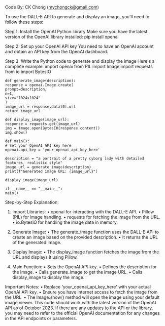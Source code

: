Code By: CK Chong (mychongck@gmail.com)

To use the DALL-E API to generate and display an image, you'll need to follow these steps:

Step 1: Install the OpenAI Python library
Make sure you have the latest version of the OpenAI library installed:
pip install openai

Step 2: Set up your OpenAI API key
You need to have an OpenAI account and obtain an API key from the OpenAI dashboard.

Step 3: Write the Python code to generate and display the image
Here's a complete example:
	import openai
	from PIL import Image
	import requests
	from io import BytesIO
	
	def generate_image(description):
	response = openai.Image.create(
	prompt=description,
	n=1,
	size="1024x1024"
	)
	image_url = response.data[0].url
	return image_url
	
	def display_image(image_url):
	response = requests.get(image_url)
	img = Image.open(BytesIO(response.content))
	img.show()
	
	def main():
	# Set your OpenAI API key here
	openai.api_key = 'your_openai_api_key_here'
	
	description = "a portrait of a pretty cyborg lady with detailed features, realistic style"
	image_url = generate_image(description)
	print(f"Generated image URL: {image_url}")
	
	display_image(image_url)
	
	if __name__ == "__main__":
	main()


Step-by-Step Explanation:

1.	Import Libraries:
•	openai for interacting with the DALL-E API.
•	Pillow (PIL) for image handling.
•	requests for fetching the image from the URL.
•	io.BytesIO for handling the image data in memory.

3.	Generate Image:
•	The generate_image function uses the DALL-E API to create an image based on the provided description.
•	It returns the URL of the generated image.

4.	Display Image:
•	The display_image function fetches the image from the URL and displays it using Pillow.

5.	Main Function:
•	Sets the OpenAI API key.
•	Defines the description for the image.
•	Calls generate_image to get the image URL.
•	Calls display_image to display the image.

Important Notes:
•	Replace 'your_openai_api_key_here' with your actual OpenAI API key.
•	Ensure you have internet access to fetch the image from the URL.
•	The Image.show() method will open the image using your default image viewer.
This code should work with the latest version of the OpenAI API as of October 2023. If there are any updates to the API or the library, you may need to refer to the official OpenAI documentation for any changes in the API endpoints or parameters.

